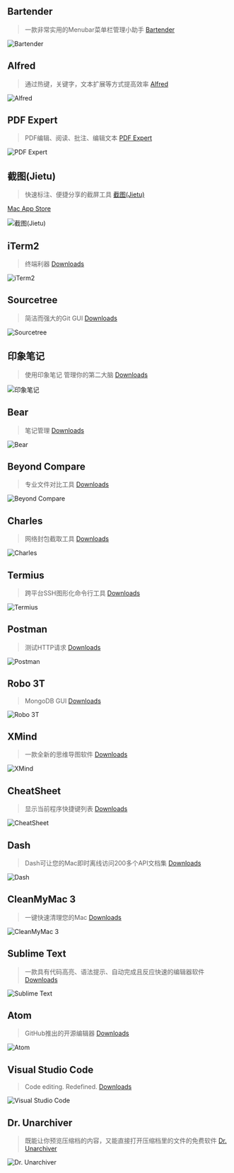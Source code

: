 ## Bartender

> 一款非常实用的Menubar菜单栏管理小助手
> [Bartender](https://www.macbartender.com)

![Bartender](https://pix.waerfa.com/q8n1f.png)

## Alfred

> 通过热键，关键字，文本扩展等方式提高效率
> [Alfred](https://www.alfredapp.com/)

![Alfred](https://www.alfredapp.com/media/pages/home/search.jpg)

## PDF Expert

> PDF编辑、阅读、批注、编辑文本
> [PDF Expert](https://www.pdfexpert.cn/)

![PDF Expert](https://pdfexpert.com/img/theme.20170130/features/reader/block2_devices.png)

## 截图(Jietu)

> 快速标注、便捷分享的截屏工具
> [截图(Jietu)](https://itunes.apple.com/cn/app/jie-tu-jietu/id1059334054?mt=12)

[Mac App Store ](https://itunes.apple.com/cn/app/jie-tu-jietu/id1059334054?mt=12)

![截图(Jietu)](https://is1-ssl.mzstatic.com/image/thumb/Purple111/v4/ce/1f/e0/ce1fe0af-3313-dbdf-0aa3-0c5426afcdff/pr_source.png/942x0w.jpg)

## iTerm2

> 终端利器
> [Downloads](https://www.iterm2.com/index.html)

![iTerm2](https://www.iterm2.com/img/screenshots/split_panes.png)

## Sourcetree

> 简洁而强大的Git GUI
> [Downloads](https://www.sourcetreeapp.com/)

![Sourcetree](https://www.sourcetreeapp.com/dam/jcr:580c367b-c240-453d-aa18-c7ced44324f9/hero-mac-screenshot.png?cdnVersion=lj)

## 印象笔记

> 使用印象笔记 管理你的第二大脑
> [Downloads](https://www.yinxiang.com/download/)

![印象笔记](https://www.yinxiang.com/media/img/downloading/download_mac.jpg)

## Bear

> 笔记管理
> [Downloads](http://www.bear-writer.com/)

![Bear](http://www.bear-writer.com/static/images/header-mac-screenshot.png)

## Beyond Compare

> 专业文件对比工具
> [Downloads](http://www.beyondcompare.cc/xiazai.html)

![Beyond Compare](http://www.beyondcompare.cc/uploads/images/beyondcompare/chanpin/tab1-1.jpg)

## Charles

> 网络封包截取工具
> [Downloads](https://www.charlesproxy.com/download/)

![Charles](https://www.charlesproxy.com/assets/sm/upload/ze/ob/56/d0/charles-macosx.png)

## Termius

> 跨平台SSH图形化命令行工具
> [Downloads](https://itunes.apple.com/cn/app/termius-ssh-client/id1176074088?mt=12)

![Termius](https://is4-ssl.mzstatic.com/image/thumb/Purple118/v4/52/04/4f/52044fc6-e2b5-7f42-a623-92b171f98478/pr_source.png/942x0w.png)

## Postman

> 测试HTTP请求
> [Downloads](https://www.getpostman.com/products)

![Postman](https://www.getpostman.com/img/v2/products/dark-theme.svg)

## Robo 3T

> MongoDB GUI
> [Downloads](https://robomongo.org/download)

![Robo 3T](https://robomongo.org/static/screens-transparent-6e2a44fd.png)

## XMind

> 一款全新的思维导图软件
> [Downloads]()

![XMind](https://s3.cn-north-1.amazonaws.com.cn/assets.xmind.cn/www/assets/images/xmind8-pro/macbook@2x-9284c7d404.png)

## CheatSheet

> 显示当前程序快捷键列表
> [Downloads](https://www.mediaatelier.com/CheatSheet/)

![CheatSheet](https://mediaatelier.com/CheatSheet/imgs/main.png)

## Dash

> Dash可让您的Mac即时离线访问200多个API文档集
> [Downloads](https://kapeli.com/dash)

![Dash](https://kapeli.com/img/dash-s1-thumb@2x.png)

## CleanMyMac 3

> 一键快速清理您的Mac
> [Downloads](https://www.hkcleanmymac.com/download)

![CleanMyMac 3](https://www.hkcleanmymac.com/wp-content/uploads/2015/03/welcome_1.png)

## Sublime Text

> 一款具有代码高亮、语法提示、自动完成且反应快速的编辑器软件
> [Downloads](https://www.sublimetext.com/3)

![Sublime Text](https://www.sublimetext.com/screenshots/3.0/osx@2x.png)

## Atom

> GitHub推出的开源编辑器
> [Downloads](https://atom.io/)

![Atom](https://github-atom-io-herokuapp-com.global.ssl.fastly.net/assets/index-teletype-screenshot-751f4603b409a56c5bb46743a1083e8d.png)

## Visual Studio Code

> Code editing. Redefined.
> [Downloads](https://code.visualstudio.com)

![Visual Studio Code](https://code.visualstudio.com/assets/home/home-screenshot-mac.png)

## Dr. Unarchiver

> 既能让你预览压缩档的内容，又能直接打开压缩档里的文件的免费软件
> [Dr. Unarchiver](https://itunes.apple.com/cn/app/dr.-unarchiver-rar-zip-archive/id1127253508?l=en&mt=12)

![Dr. Unarchiver](https://is3-ssl.mzstatic.com/image/thumb/Purple117/v4/5b/59/25/5b592584-ca47-3be7-2692-b4d7a77fbbf2/pr_source.png/942x0w.png)